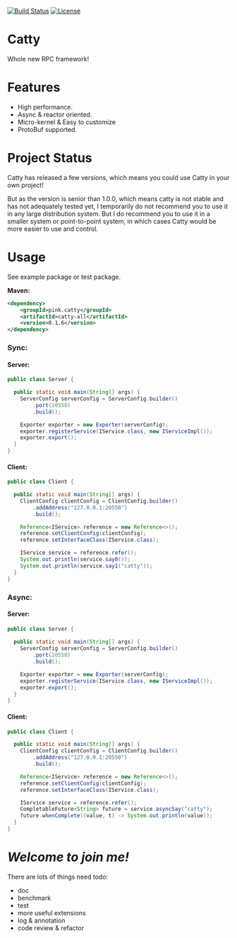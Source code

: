 [![Build Status](https://www.travis-ci.com/zhengrenjie/catty.svg?branch=master)](https://www.travis-ci.com/zhengrenjie/catty)
[![License](https://img.shields.io/badge/License-Apache%202.0-blue.svg)](https://opensource.org/licenses/Apache-2.0)

# Catty
Whole new RPC framework!

# Features
* High performance.
* Async & reactor oriented.
* Micro-kernel & Easy to customize
* ProtoBuf supported.

# Project Status
Catty has released a few versions, which means you could use Catty in your own project!

But as the version is senior than 1.0.0, which means catty is not stable and has not adequately 
tested yet, I temporarily do not recommend you to use it in any large distribution system. But I do 
recommend you to use it in a smaller system or point-to-point system, in which cases Catty would 
be more easier to use and control.

# Usage
See example package or test package.

**Maven:**
```xml
<dependency>
    <groupId>pink.catty</groupId>
    <artifactId>catty-all</artifactId>
    <version>0.1.6</version>
</dependency>
```

### Sync:
#### Server:
```java
public class Server {

  public static void main(String[] args) {
    ServerConfig serverConfig = ServerConfig.builder()
        .port(20550)
        .build();

    Exporter exporter = new Exporter(serverConfig);
    exporter.registerService(IService.class, new IServiceImpl());
    exporter.export();
  }
}
```
#### Client:
```java
public class Client {

  public static void main(String[] args) {
    ClientConfig clientConfig = ClientConfig.builder()
        .addAddress("127.0.0.1:20550")
        .build();

    Reference<IService> reference = new Reference<>();
    reference.setClientConfig(clientConfig);
    reference.setInterfaceClass(IService.class);

    IService service = reference.refer();
    System.out.println(service.say0());
    System.out.println(service.say1("catty"));
  }
}
```
### Async:
#### Server:
```java
public class Server {
  
  public static void main(String[] args) {
    ServerConfig serverConfig = ServerConfig.builder()
        .port(20550)
        .build();

    Exporter exporter = new Exporter(serverConfig);
    exporter.registerService(IService.class, new IServiceImpl());
    exporter.export();
  }
}
```
#### Client:
```java
public class Client {

  public static void main(String[] args) {
    ClientConfig clientConfig = ClientConfig.builder()
        .addAddress("127.0.0.1:20550")
        .build();

    Reference<IService> reference = new Reference<>();
    reference.setClientConfig(clientConfig);
    reference.setInterfaceClass(IService.class);

    IService service = reference.refer();
    CompletableFuture<String> future = service.asyncSay("catty");
    future.whenComplete((value, t) -> System.out.println(value));
  }
}
```

# *Welcome to join me!*
There are lots of things need todo:
* doc
* benchmark
* test
* more useful extensions
* log & annotation
* code review & refactor
